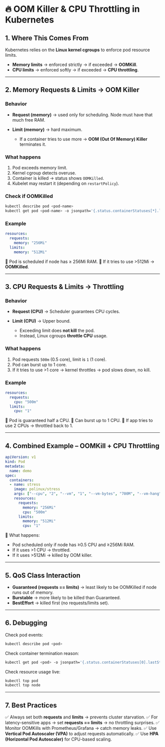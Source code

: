 # 🔥 OOM Killer & CPU Throttling in Kubernetes

## 1. Where This Comes From

Kubernetes relies on the **Linux kernel cgroups** to enforce pod resource limits.

* **Memory limits** → enforced strictly → if exceeded → **OOMKill**.
* **CPU limits** → enforced softly → if exceeded → **CPU throttling**.

---

## 2. Memory Requests & Limits → OOM Killer

### Behavior

* **Request (memory)** → used only for scheduling. Node must have that much free RAM.
* **Limit (memory)** → hard maximum.

  * If a container tries to use more → **OOM (Out Of Memory) Killer** terminates it.

### What happens

1. Pod exceeds memory limit.
2. Kernel cgroup detects overuse.
3. Container is killed → status shows `OOMKilled`.
4. Kubelet may restart it (depending on `restartPolicy`).

### Check if OOMKilled

```bash
kubectl describe pod <pod-name>
kubectl get pod <pod-name> -o jsonpath='{.status.containerStatuses[*].lastState.terminated.reason}'
```

### Example

```yaml
resources:
  requests:
    memory: "256Mi"
  limits:
    memory: "512Mi"
```

🔹 Pod is scheduled if node has ≥ 256Mi RAM.
🔹 If it tries to use >512Mi → **OOMKilled**.

---

## 3. CPU Requests & Limits → Throttling

### Behavior

* **Request (CPU)** → Scheduler guarantees CPU cycles.
* **Limit (CPU)** → Upper bound.

  * Exceeding limit does **not kill** the pod.
  * Instead, Linux cgroups **throttle CPU** usage.

### What happens

1. Pod requests `500m` (0.5 core), limit is `1` (1 core).
2. Pod can burst up to 1 core.
3. If it tries to use >1 core → kernel throttles → pod slows down, no kill.

### Example

```yaml
resources:
  requests:
    cpu: "500m"
  limits:
    cpu: "1"
```

🔹 Pod is guaranteed half a CPU.
🔹 Can burst up to 1 CPU.
🔹 If app tries to use 2 CPUs → throttled back to 1.

---

## 4. Combined Example – OOMKill + CPU Throttling

```yaml
apiVersion: v1
kind: Pod
metadata:
  name: demo
spec:
  containers:
  - name: stress
    image: polinux/stress
    args: ["--cpu", "2", "--vm", "1", "--vm-bytes", "700M", "--vm-hang", "1"]
    resources:
      requests:
        memory: "256Mi"
        cpu: "500m"
      limits:
        memory: "512Mi"
        cpu: "1"
```

🔹 What happens:

* Pod scheduled only if node has ≥0.5 CPU and ≥256Mi RAM.
* If it uses >1 CPU → throttled.
* If it uses >512Mi → killed by OOM killer.

---

## 5. QoS Class Interaction

* **Guaranteed (requests == limits)** → least likely to be OOMKilled if node runs out of memory.
* **Burstable** → more likely to be killed than Guaranteed.
* **BestEffort** → killed first (no requests/limits set).

---

## 6. Debugging

Check pod events:

```bash
kubectl describe pod <pod>
```

Check container termination reason:

```bash
kubectl get pod <pod> -o jsonpath='{.status.containerStatuses[0].lastState.terminated.reason}'
```

Check resource usage live:

```bash
kubectl top pod
kubectl top node
```

---

## 7. Best Practices

✅ Always set both **requests** and **limits** → prevents cluster starvation.
✅ For latency-sensitive apps → set **requests == limits** → no throttling surprises.
✅ Monitor OOMKills with Prometheus/Grafana → catch memory leaks.
✅ Use **Vertical Pod Autoscaler (VPA)** to adjust requests automatically.
✅ Use **HPA (Horizontal Pod Autoscaler)** for CPU-based scaling.
